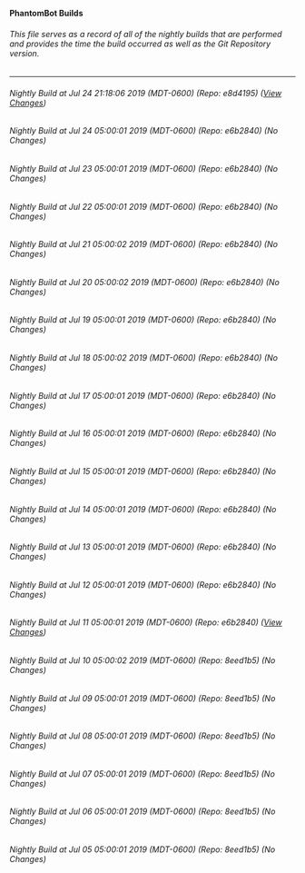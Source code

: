 **PhantomBot Builds**

###### This file serves as a record of all of the nightly builds that are performed and provides the time the build occurred as well as the Git Repository version.
-------------------------------------------------------------------------------------------------------------
###### Nightly Build at Jul 24 21:18:06 2019 (MDT-0600) (Repo: e8d4195) ([View Changes](https://github.com/PhantomBot/PhantomBot/compare/e6b2840...e8d4195))
###### Nightly Build at Jul 24 05:00:01 2019 (MDT-0600) (Repo: e6b2840) (No Changes)
###### Nightly Build at Jul 23 05:00:01 2019 (MDT-0600) (Repo: e6b2840) (No Changes)
###### Nightly Build at Jul 22 05:00:01 2019 (MDT-0600) (Repo: e6b2840) (No Changes)
###### Nightly Build at Jul 21 05:00:02 2019 (MDT-0600) (Repo: e6b2840) (No Changes)
###### Nightly Build at Jul 20 05:00:02 2019 (MDT-0600) (Repo: e6b2840) (No Changes)
###### Nightly Build at Jul 19 05:00:01 2019 (MDT-0600) (Repo: e6b2840) (No Changes)
###### Nightly Build at Jul 18 05:00:02 2019 (MDT-0600) (Repo: e6b2840) (No Changes)
###### Nightly Build at Jul 17 05:00:01 2019 (MDT-0600) (Repo: e6b2840) (No Changes)
###### Nightly Build at Jul 16 05:00:01 2019 (MDT-0600) (Repo: e6b2840) (No Changes)
###### Nightly Build at Jul 15 05:00:01 2019 (MDT-0600) (Repo: e6b2840) (No Changes)
###### Nightly Build at Jul 14 05:00:01 2019 (MDT-0600) (Repo: e6b2840) (No Changes)
###### Nightly Build at Jul 13 05:00:01 2019 (MDT-0600) (Repo: e6b2840) (No Changes)
###### Nightly Build at Jul 12 05:00:01 2019 (MDT-0600) (Repo: e6b2840) (No Changes)
###### Nightly Build at Jul 11 05:00:01 2019 (MDT-0600) (Repo: e6b2840) ([View Changes](https://github.com/PhantomBot/PhantomBot/compare/8eed1b5...e6b2840))
###### Nightly Build at Jul 10 05:00:02 2019 (MDT-0600) (Repo: 8eed1b5) (No Changes)
###### Nightly Build at Jul 09 05:00:01 2019 (MDT-0600) (Repo: 8eed1b5) (No Changes)
###### Nightly Build at Jul 08 05:00:01 2019 (MDT-0600) (Repo: 8eed1b5) (No Changes)
###### Nightly Build at Jul 07 05:00:01 2019 (MDT-0600) (Repo: 8eed1b5) (No Changes)
###### Nightly Build at Jul 06 05:00:01 2019 (MDT-0600) (Repo: 8eed1b5) (No Changes)
###### Nightly Build at Jul 05 05:00:01 2019 (MDT-0600) (Repo: 8eed1b5) (No Changes)
